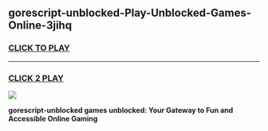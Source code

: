 
## gorescript-unblocked-Play-Unblocked-Games-Online-3jihq
<h3>
<a href="https://premium76.site?title=gorescript-unblocked&ref=25A">CLICK TO PLAY</a></h3>
<hr>

<h3>
<a href="https://premium76.site?title=gorescript-unblocked&ref=25A">CLICK 2 PLAY</a>
  
</h3>

<a href="https://premium76.site?title=gorescript-unblocked&ref=25A"><img src="https://clearcache.store/games.png"></a>


**gorescript-unblocked games unblocked: Your Gateway to Fun and Accessible Online Gaming**
